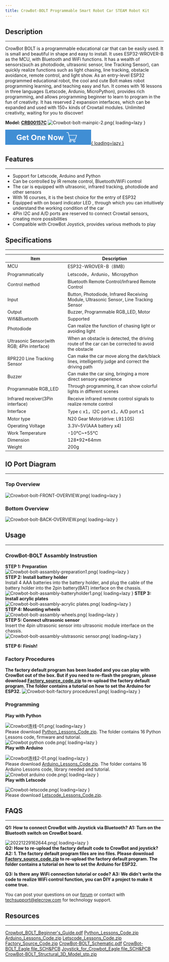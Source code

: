 ```yaml
---
title: CrowBot-BOLT Programmable Smart Robot Car STEAM Robot Kit
---
```


## Description
-----------

CrowBot BOLT is a programmable educational car that can be easily used. It is small and beautiful in shape and easy to install. It uses ESP32-WROVER-B as the MCU, with Bluetooth and WiFi functions. It has a wealth of sensors(such as photodiode, ultrasonic sensor, line Tracking Sensor), can quickly realize functions such as light chasing, line tracking, obstacle avoidance, remote control, and light show. 
As an entry-level ESP32 programmed educational robot, the cool and cute Bolt makes robot programming learning, and teaching easy and fun. It comes with 16 lessons in three languages (Letscode, Ardunio, MicroPython), provides rich programming, and allows programming beginner to learn to program in the fun of creativity. It has reserved 2 expansion interfaces, which can be expanded and used with 150+ kinds of Crowtail modules. Unlimited creativity, waiting for you to discover!

**Model: [CRB00157C](https://www.elecrow.com/crowbot-bolt-programmable-smart-robot-car-steam-robot-kit.html)**
![Crowbot-bolt-mainpic-2.png](https://wiki.elecrow.com/images/thumb/1/16/Crowbot-bolt-mainpic-2.png/650px-Crowbot-bolt-mainpic-2.png){ loading=lazy }

[![Alt text](../../assets/images/Get_one_now.png){ loading=lazy }](https://www.elecrow.com/crowbot-bolt-programmable-smart-robot-car-steam-robot-kit.html?wiki "Title text")  

## Features
--------

- Support for Letscode, Arduino and Python
- Can be controlled by IR remote control, Bluetooth/WiFi control
- The car is equipped with ultrasonic, infrared tracking, photodiode and other sensors
- With 16 courses, it is the best choice for the entry of ESP32
- Equipped with on board indicator LED , through which you can intuitively understand the working condition of the car
- 4Pin I2C and A/D ports are reserved to connect Crowtail sensors, creating more possibilities
- Compatible with CrowBot Joystick, provides various methods to play

## Specifications
--------------

| **Item** | **Description** |
|---|---|
| MCU | ESP32-WROVER-B（8MB） |
| Programmatically | Letscode，Ardunio，Micropython |
| Control method | Bluetooth Remote Control/Infrared Remote Control |
| Input | Button, Photodiode, Infrared Receiving Module, Ultrasonic Sensor, Line Tracking Sensor |
| Output | Buzzer, Programmable RGB\_LED, Motor |
| Wifi&amp;Bluetooth | Supported |
| Photodiode | Can realize the function of chasing light or avoiding light |
| Ultrasonic Sensor(with RGB; 4Pin interface) | When an obstacle is detected, the driving route of the car can be corrected to avoid the obstacle |
| RPR220 Line Tracking Sensor | Can make the car move along the dark/black lines, intelligently judge and correct the driving path |
| Buzzer | Can make the car sing, bringing a more direct sensory experience |
| Programmable RGB\_LED | Through programming, it can show colorful lights in different scenes |
| Infrared receiver(3Pin interface) | Receive infrared remote control signals to realize remote control |
| Interface | Type c x1，I2C port x1，A/D port x1 |
| Motor type | N20 Gear Motor(drive: L9110S) |
| Operating Voltage | 3.3V~5V(AAA battery x4) |
| Work Temperature | -10℃~+55℃ |
| Dimension | 128\*92\*64mm |
| Weight | 200g |

## IO Port Diagram
---------------

### Top Overview

![Crowbot-bolt-FRONT-OVERVIEW.png](https://wiki.elecrow.com/images/6/67/Crowbot-bolt-FRONT-OVERVIEW.png){ loading=lazy }

### Bottom Overview

![Crowbot-bolt-BACK-OVERVIEW.png](https://wiki.elecrow.com/images/3/36/Crowbot-bolt-BACK-OVERVIEW.png){ loading=lazy }

## Usage
-----

### **CrowBot-BOLT Assambly Instrustion**

**STEP 1: Preparation**  
![Crowbot-bolt-assambly-preparation1.png](https://wiki.elecrow.com/images/thumb/b/ba/Crowbot-bolt-assambly-preparation1.png/700px-Crowbot-bolt-assambly-preparation1.png){ loading=lazy }  
**STEP 2: Install battery holder**  
Install 4 AAA batteries into the battery holder, and plug the cable of the battery holder into the 2pin battery(BAT) interface on the chassis.
![Crowbot-bolt-assambly-batteryholder1.png](https://wiki.elecrow.com/images/5/5a/Crowbot-bolt-assambly-batteryholder1.png){ loading=lazy }   **STEP 3: Install acrylic plates**   
![Crowbot-bolt-assambly-acrylic plates.png](https://wiki.elecrow.com/images/thumb/7/7d/Crowbot-bolt-assambly-acrylic_plates.png/800px-Crowbot-bolt-assambly-acrylic_plates.png){ loading=lazy }  
**STEP 4: Mounting wheels**  
![Crowbot-bolt-assambly-wheels.png](https://wiki.elecrow.com/images/thumb/6/61/Crowbot-bolt-assambly-wheels.png/800px-Crowbot-bolt-assambly-wheels.png){ loading=lazy }  
**STEP 5: Connect ultrasonic sensor**  
Insert the 4pin ultrasonic sensor into ultrasonic module interface on the chassis.   
![Crowbot-bolt-assambly-ulstrasonic sensor.png](https://wiki.elecrow.com/images/thumb/4/46/Crowbot-bolt-assambly-ulstrasonic_sensor.png/800px-Crowbot-bolt-assambly-ulstrasonic_sensor.png){ loading=lazy }

**STEP 6: Finish!**  
### **Factory Procedures**

**The factory default program has been loaded and you can play with CrowBot out of the box. But if you need to re-flash the program, please download [Factory\_source\_code.zip](https://www.elecrow.com/download/Crowbot/Factory_source_code.zip) to re-upload the factory default program. The folder contains a tutorial on how to set the Arduino for ESP32.**
![Crowbot-bolt-factory procedures1.png](https://wiki.elecrow.com/images/9/9c/Crowbot-bolt-factory_procedures1.png){ loading=lazy }  
### **Programming**

**Play with Python**

![Crowbot连线-01.png](https://wiki.elecrow.com/images/thumb/0/08/Crowbot%E8%BF%9E%E7%BA%BF-01.png/850px-Crowbot%E8%BF%9E%E7%BA%BF-01.png){ loading=lazy }  
Please download [Python\_Lessons\_Code.zip](https://wiki.elecrow.com/images/0/0d/Python_code.zip). The folder contains 16 Python Lessons code, firmware and tutorial.  
![Crowbot python code.png](https://wiki.elecrow.com/images/6/6b/Crowbot_python_code.png){ loading=lazy }  
**Play with Arduino**

![Crowbot连线2-01.png](https://wiki.elecrow.com/images/thumb/5/5e/Crowbot%E8%BF%9E%E7%BA%BF2-01.png/850px-Crowbot%E8%BF%9E%E7%BA%BF2-01.png){ loading=lazy }  
Please download [Arduino\_Lessons\_Code.zip](https://wiki.elecrow.com/images/6/65/Arduino_code.zip). The folder contains 16 Arduino Lessons code, library needed and tutorial.  
![Crowbot arduino code.png](https://wiki.elecrow.com/images/1/12/Crowbot_arduino_code.png){ loading=lazy }  
**Play with Letscode**

![Crowbot-letscode.png](https://wiki.elecrow.com/images/thumb/7/7c/Crowbot-letscode.png/900px-Crowbot-letscode.png){ loading=lazy }  
Please download [Letscode\_Lessons\_Code.zip](https://wiki.elecrow.com/images/7/77/Letscode_code.zip).  
## FAQS
----

**Q1: How to connect CrowBot with Joystick via Bluetooth?**
**A1: Turn on the Bluetooth switch on CrowBot board.**

![20221229162644.png](https://wiki.elecrow.com/images/f/f7/20221229162644.png){ loading=lazy }  
**Q2: How to re-upload the factory default code to CrowBot and joystick?**  
**A2: 1. The factory default program files are ino files. Please download [Factory\_source\_code.zip](https://www.elecrow.com/download/Crowbot/Factory_source_code.zip) to re-upload the factory default program. The folder contains a tutorial on how to set the Arduino for ESP32.**


**Q3: Is there any WiFi connection tutorial or code?**
**A3: We didn't write the code to realize WiFi control function, you can DIY a project to make it come true.**

You can post your questions on our [forum](https://forum.elecrow.com/) or contact with techsupport@elecrow.com for technology support.

## Resources
---------

[Crowbot\_BOLT\_Beginner's\_Guide.pdf](https://www.elecrow.com/download/Crowbot/Crowbot_BOLT_Beginner%E2%80%99s_Guide.pdf)
[Python\_Lessons\_Code.zip](https://wiki.elecrow.com/images/0/0d/Python_code.zip)
[Arduino\_Lessons\_Code.zip](https://wiki.elecrow.com/images/6/65/Arduino_code.zip)
[Letscode\_Lessons\_Code.zip](https://wiki.elecrow.com/images/7/77/Letscode_code.zip)
[Factory\_Source\_Code.zip](https://wiki.elecrow.com/images/9/95/Factory_source_code.zip)
[CrowBot-BOLT\_Schematic.pdf](https://wiki.elecrow.com/images/9/9b/CrowBot-BOLT_Schematic.pdf.pdf)
[CrowBot-BOLT\_Eagle file\_SCH&amp;PCB](https://wiki.elecrow.com/images/a/ae/CrowBot_-V1.4-20220909.zip)
[Joystick\_for\_Crowbot\_Eagle file\_SCH&amp;PCB](https://wiki.elecrow.com/images/a/a6/Joystick_for_Crowbot_-V1.1-20220913.zip)
[CrowBot-BOLT\_Structural\_3D\_Model\_stp.zip](https://wiki.elecrow.com/images/f/f6/CrowBot-BOLT_Structural_3D_Model_STPfile.zip)